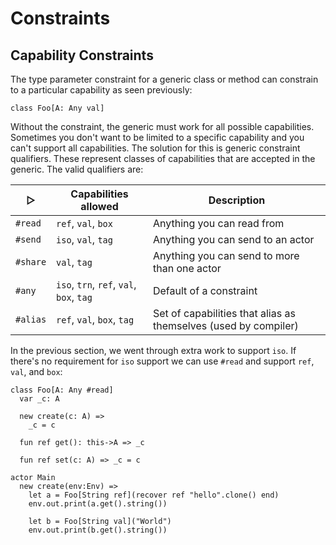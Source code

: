 # Constraints

## Capability Constraints

The type parameter constraint for a generic class or method can constrain to a particular capability as seen previously:

```pony
class Foo[A: Any val]
```

Without the constraint, the generic must work for all possible capabilities. Sometimes you don't want to be limited to a specific capability and you can't support all capabilities. The solution for this is generic constraint qualifiers. These represent classes of capabilities that are accepted in the generic. The valid qualifiers are:

| &#x25B7; | Capabilities allowed         | Description                                                     |
| -------- | ---------------------------- | --------------------------------------------------------------- |
| `#read`    | `ref`, `val`, `box`                | Anything you can read from                                      |
| `#send`    | `iso`, `val`, `tag`                | Anything you can send to an actor                               |
| `#share`   | `val`, `tag`                     | Anything you can send to more than one actor                    |
| `#any`     | `iso`, `trn`, `ref`, `val`, `box`, `tag` | Default of a constraint                                         |
| `#alias`   | `ref`, `val`, `box`, `tag`           | Set of capabilities that alias as themselves (used by compiler) |

In the previous section, we went through extra work to support `iso`. If there's no requirement for `iso` support we can use `#read` and support `ref`, `val`, and `box`:

```pony
class Foo[A: Any #read]
  var _c: A

  new create(c: A) =>
    _c = c

  fun ref get(): this->A => _c

  fun ref set(c: A) => _c = c

actor Main
  new create(env:Env) =>
    let a = Foo[String ref](recover ref "hello".clone() end)
    env.out.print(a.get().string())

    let b = Foo[String val]("World")
    env.out.print(b.get().string())
```
